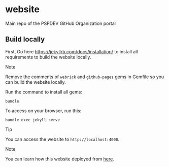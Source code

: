 # website

Main repo of the PSPDEV GitHub Organization portal

## Build locally

First, Go here https://jekyllrb.com/docs/installation/ to install all
requirements to build the website locally.

> [!Note]
> Remove the comments of `webrick` and `github-pages` gems in Gemfile so you can build the
website locally.

Run the command to install all gems:

```shell
bundle
```

To access on your browser, run this:
```shell
bundle exec jekyll serve
```

> [!Tip]
> You can access the website to `http://localhost:4000`.

> [!Note]
> You can learn how this website deployed from [here](https://jekyllrb.com/docs/continuous-integration/github-actions/).